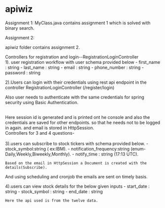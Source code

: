 # apiwiz

Assignment 1:
MyClass.java contains assignment 1 which is solved with binary search.

Assignment 2:

apiwiz folder contains assignment 2.

Controllers for registration and login--RegistrationLoginController
<br>
1).
 user registration workflow with user schema provided below
    - first_name : string
    - last_name : string
    - email : string
    - phone_number : string
    - password : string
    
2).Users can login with their credentials using rest api endpoint in the controller RegistrationLoginController (/register/login)

Also user needs to authenticate with the same credentials for spring security using Basic Authentication.

<br>
Here session id is generated and is printed ont he console and also the credentials are saved for other endpoints. so that he needs not to be logged in again. and email is stored in HttpSession.
<br>
Controllers for 3 and 4 questions-

<br>
<br>
3).users can  subscribe to stock tickers with schema provided below.
    - stock_symbol:string ( ex:IBM).
    - notification_frequency:string (enum-Daily,Weekly,Biweekly,Monthly).
    - notify_time : string (17:13 UTC).
    
    Based on the email in HttpSession a Document is created with the details(Subscribe).
    
And using scheduling and cronjob the emails are sent on timely basis.

4).users can view stock details for the below given inputs
    - start_date : string
    - stock_symbol : string
    - end_date : string
    
    Here the api used is from the twelve data.
    

    
    





